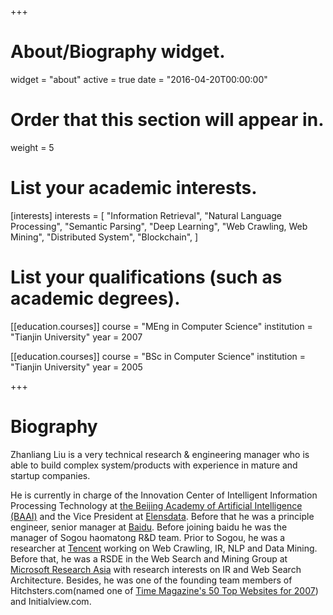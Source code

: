 +++
# About/Biography widget.
widget = "about"
active = true
date = "2016-04-20T00:00:00"

# Order that this section will appear in.
weight = 5

# List your academic interests.
[interests]
  interests = [
    "Information Retrieval",
    "Natural Language Processing",
    "Semantic Parsing",
    "Deep Learning",
    "Web Crawling, Web Mining",
    "Distributed System",
    "Blockchain",
  ]

# List your qualifications (such as academic degrees).
[[education.courses]]
  course = "MEng in Computer Science"
  institution = "Tianjin University"
  year = 2007

[[education.courses]]
  course = "BSc in Computer Science"
  institution = "Tianjin University"
  year = 2005

+++

# Biography

Zhanliang Liu is a very technical research & engineering manager who is able to build complex system/products with experience in mature and startup companies.

He is currently in charge of the Innovation Center of Intelligent Information Processing Technology at [the Beijing Academy of Artificial Intelligence (BAAI)](https://www.baai.ac.cn/en) and the Vice President at [Elensdata](https://www.elensdata.com/). Before that he was a principle engineer, senior manager at [Baidu](https://www.baidu.com/). Before joining baidu he was the manager of Sogou haomatong R&D team. Prior to Sogou, he was a researcher at [Tencent](https://www.tencent.com/en-us/index.html) working on Web Crawling, IR, NLP and Data Mining. Before that, he was a RSDE in the Web Search and Mining Group at [Microsoft Research Asia](https://www.msra.cn/) with research interests on IR and Web Search Architecture. Besides, he was one of the founding team members of Hitchsters.com(named one of [Time Magazine's 50 Top Websites for 2007](http://content.time.com/time/specials/2007/article/0,28804,1633488_1633594_1633596,00.html)) and Initialview.com.
